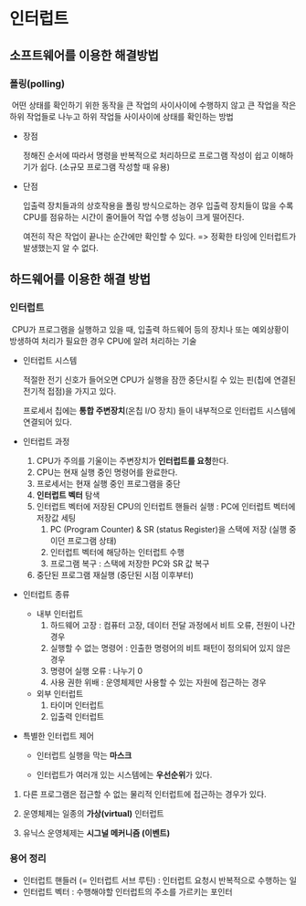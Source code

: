 # 인터럽트

## 소프트웨어를 이용한 해결방법

### 폴링(polling)

​	어떤 상태를 확인하기 위한 동작을 큰 작업의 사이사이에 수행하지 않고 큰 작업을 작은 하위 작업들로 나누고 하위 작업들 사이사이에 상태를 확인하는 방법

*  장점 

   정해진 순서에 따라서 명령을 반복적으로 처리하므로 프로그램 작성이 쉽고 이해하기가 쉽다. (소규모 프로그램 작성할 때 유용)

*  단점

   입출력 장치들과의 상호작용을 폴링 방식으로하는 경우 입출력 장치들이 많을 수록 CPU를 점유하는 시간이 줄어들어 작업 수행 성능이 크게 떨어진다.

   여전히 작은 작업이 끝나는 순간에만 확인할 수 있다. => 정확한 타잉에 인터럽트가 발생했는지 알 수 없다.

## 하드웨어를 이용한 해결 방법

### 인터럽트

​	CPU가 프로그램을 실행하고 있을 때, 입출력 하드웨어 등의 장치나 또는 예외상황이 방생하여 처리가 필요한 경우 CPU에 알려 처리하는 기술

*  인터럽트 시스템 

   적절한 전기 신호가 들어오면 CPU가 실행을 잠깐 중단시킬 수 있는 핀(칩에 연결된 전기적 접점)을 가지고 있다.

   프로세서 칩에는 **통합 주변장치**(온칩 I/O 장치) 들이 내부적으로 인터럽트 시스템에 연결되어 있다.

*  인터럽트 과정
   1.  CPU가 주의를 기울이는 주변장치가 **인터럽트를 요청**한다.
   2.  CPU는 현재 실행 중인 명령어를 완료한다.
   3.  프로세서는 현재 실행 중인 프로그램을 중단
   4.  **인터럽트 벡터** 탐색
   5.  인터럽트 벡터에 저장된 CPU의 인터럽트 핸들러 실행 : PC에 인터럽트 벡터에 저장값 세팅
       1.  PC (Program Counter) & SR (status Register)을 스택에 저장 (실행 중이던 프로그램 상태)
       2.  인터럽트 벡터에 해당하는 인터럽트 수행
       3.  프로그램 복구 : 스택에 저장한 PC와 SR 값 복구
   6.  중단된 프로그램 재실행 (중단된 시점 이후부터)



*  인터럽트 종류
   *  내부 인터럽트
      1.  하드웨어 고장 : 컴퓨터 고장, 데이터 전달 과정에서 비트 오류, 전원이 나간 경우
      2.  실행할 수 없는 명령어 : 인출한 명령어의 비트 패턴이 정의되어 있지 않은 경우
      3.  명령어 실행 오류 : 나누기 0
      4.  사용 권한 위배 : 운영체제만 사용할 수 있는 자원에 접근하는 경우
   *  외부 인터럽트
      1.  타이머 인터럽트 
      2.  입출력 인터럽트

*  특별한 인터럽트 제어

   *  인터럽트 실행을 막는 **마스크**

   *  인터럽트가 여러개 있는 시스템에는 **우선순위**가 있다.

      

1.  다른 프로그램은 접근할 수 없는 물리적 인터럽트에 접근하는 경우가 있다.

2.  운영체제는 일종의 **가상(virtual)** 인터럽트

3.  유닉스 운영체제는 **시그널 메커니즘 (이벤트)**

    

### 용어 정리

*  인터럽트 핸들러 (= 인터럽트 서브 루틴) : 인터럽트 요청시 반복적으로 수행하는 일
*  인터럽트 벡터 : 수행해야할 인터럽트의 주소를 가르키는 포인터

